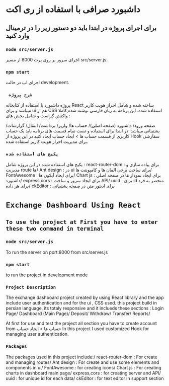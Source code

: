 # داشبورد صرافی با استفاده از ری اکت

## برای اجرای پروژه در ابتدا باید دو دستور زیر را در ترمینال وارد کنید

### `node src/server.js`

اجرای سرور بر روی پرت 8000 از مسیر src/server.js.

### `npm start`

اجرای اپ در حالت development.

### ` شرح پروژه`

پروژه داشبورد با استفاده از کتابخانه React ساخته شده و شامل احراز هویت کاربر میباشد و برای ui هم از CSS استفاده شده.
این برنامه به زبان فارسی نوشته شده,کاملا واکنش گراست و شامل بخش های :

صفحه ورود/
داشبورد (صفحه اصلی)/
حساب ها/
واریز/
برداشت/
انتقال/
گزارشات/
پشتیبانی
میباشد.
در ابتدا برای استفاده و تست تمام قسمت های برنامه باید یک حساب کاربری از قسمت
حساب ها > ایجاد حساب
ایجاد کنید
در این پروژه از Hook سفارشی برای مدیریت احراز هویت کاربر استفاده شده.

### `پکیج های استفاده شده`

پکیج های استفاده شده در این پروژه شامل :
react-router-dom : برای پیاده سازی و مدیریت route ها/
Ant design : در ui برای ساخت برخی المان ها و کامپوننت ها/
FontAwesome : برای ایحاد آیکون ها/
Chart js : برای ایجاد نمودار ها در صفحه اصلی داشبورد/
express,cors : برای ایجاد سرور و ساخت API/
uuid : برای id منحصر به فرد برای هر داده/
ckEditor : برای ادیتور متن در صفحه پشتیبانی

# `Exchange Dashboard Using React`

## `To use the project at First you have to enter these two command in terminal`

### `node src/server.js`

To run the server on port:8000 from src/server.js

### `npm start`

to run the project in development mode

### `Project Description`

The exchange dashboard project created by using React library and the app include user authentication and for the ui , CSS used.
this project build in persian language, its totaly responsive and it inclueds these sections :
Login Page/
Dashboard (Main Page)/
Deposit/
Withdraw/
Transfer/
Reports/

At first for use and test the project all section you have to create account from حساب ها > ایجاد حساب
In this project I used customized Hook for managing user authentication.

### `Packages`

The packages used in this project include:/
react-router-dom : For create and managing routes/
Ant design : For create and use some elements and components in ui/
FontAwesome : for creating icons/
Chart js : For creating charts in dashboard main page/
express,cors : for creating server and API/
uuid : for unique id for each data/
ckEditor : for text editor in support section
